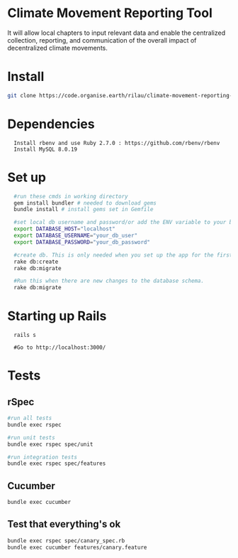 # Climate Movement Reporting Tool

It will allow local chapters to input relevant data and enable the centralized collection, reporting, and communication of the overall impact of decentralized climate movements.

# Install

```bash
git clone https://code.organise.earth/rilau/climate-movement-reporting-tool.git
```

# Dependencies

```
  Install rbenv and use Ruby 2.7.0 : https://github.com/rbenv/rbenv
  Install MySQL 8.0.19
```

# Set up

```bash
  #run these cmds in working directory
  gem install bundler # needed to download gems
  bundle install # install gems set in Gemfile

  #set local db username and password/or add the ENV variable to your bash/zsh file
  export DATABASE_HOST="localhost"
  export DATABASE_USERNAME="your_db_user"
  export DATABASE_PASSWORD="your_db_password"

  #create db. This is only needed when you set up the app for the first time.
  rake db:create
  rake db:migrate

  #Run this when there are new changes to the database schema.
  rake db:migrate
```

# Starting up Rails

```
  rails s

  #Go to http://localhost:3000/
```

# Tests

## rSpec

```.bash
#run all tests
bundle exec rspec

#run unit tests
bundle exec rspec spec/unit

#run integration tests
bundle exec rspec spec/features
```

## Cucumber

```.bash
bundle exec cucumber
```

## Test that everything's ok

```bash
bundle exec rspec spec/canary_spec.rb
bundle exec cucumber features/canary.feature
```
